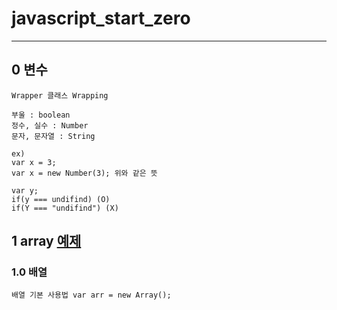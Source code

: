 # javascript_start_zero
- - -   

## 0 변수

    Wrapper 클래스 Wrapping

    부울 : boolean   
    정수, 실수 : Number   
    문자, 문자열 : String   

    ex)   
    var x = 3;    
    var x = new Number(3); 위와 같은 뜻   

    var y;   
    if(y === undifind) (O)   
    if(Y === "undifind") (X)  

## 1 array [예제](../../array.html, "예제")
### 1.0 배열
    배열 기본 사용법 var arr = new Array();
##

     




